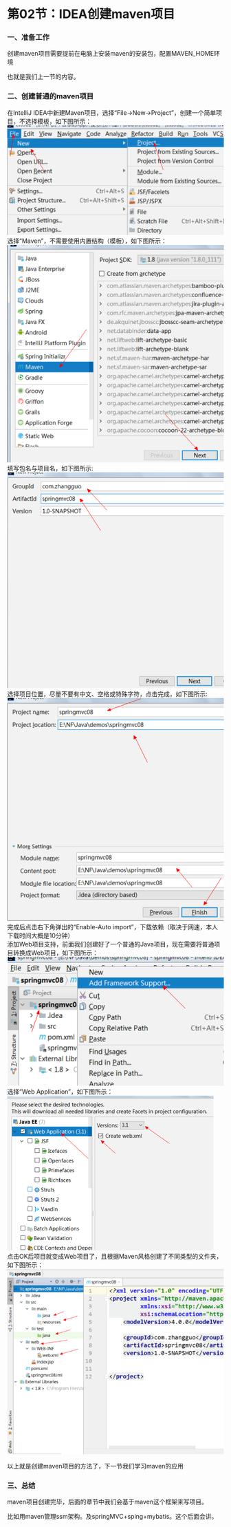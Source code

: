 # 第02节：IDEA创建maven项目

### 一、准备工作

创建maven项目需要提前在电脑上安装maven的安装包，配置MAVEN_HOME环境

也就是我们上一节的内容。

### 二、创建普通的maven项目

在IntelliJ IDEA中新建Maven项目，选择“File->New->Project”，创建一个简单项目，不选择模板，如下图所示：  
![create](./..\images/1302_create.png)  
选择“Maven”，不需要使用内置结构（模板），如下图所示：  
![create](./..\images/1302_create2.png)  
填写包名与项目名，如下图所示:  
![create](./..\images/1302_create4.png)  
选择项目位置，尽量不要有中文、空格或特殊字符，点击完成，如下图所示:  
![create](./..\images/1302_create3.png)  
完成后点击右下角弹出的“Enable-Auto import”，下载依赖（取决于网速，本人下载时间大概是10分钟）  
添加Web项目支持，前面我们创建好了一个普通的Java项目，现在需要将普通项目转换成Web项目，如下图所示：  
![create](./..\images/1302_create5.png)  
选择“Web Application”，如下图所示：  
![create](./..\images/1302_create6.png)  
点击OK后项目就变成Web项目了，且根据Maven风格创建了不同类型的文件夹，如下图所示：  
![create](./..\images/1302_create7.png)  

以上就是创建maven项目的方法了，下一节我们学习maven的应用

### 三、总结

maven项目创建完毕，后面的章节中我们会基于maven这个框架来写项目。

比如用maven管理ssm架构。及springMVC+sping+mybatis。这个后面会讲。


